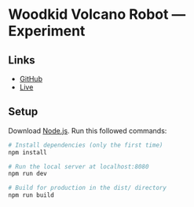 # Woodkid Volcano Robot — Experiment

## Links

- [GitHub](https://github.com/brunosimon/experiment-woodkid-volcano-robot)
- [Live](https://experiment-woodkid-volcano-robot.vercel.app)

## Setup

Download [Node.js](https://nodejs.org/en/download/).
Run this followed commands:

``` bash
# Install dependencies (only the first time)
npm install

# Run the local server at localhost:8080
npm run dev

# Build for production in the dist/ directory
npm run build
```